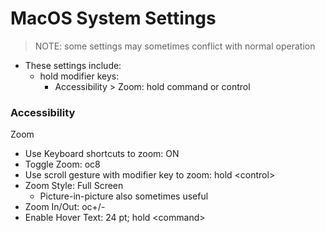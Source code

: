 # MacOS System Settings

> NOTE: some settings may sometimes conflict with normal operation 
- These settings include:
  - hold modifier keys:
    - Accessibility &gt; Zoom: hold command or control

### Accessibility
Zoom
- Use Keyboard shortcuts to zoom: ON
- Toggle Zoom: oc8 
- Use scroll gesture with modifier key to zoom: hold &lt;control&gt;
- Zoom Style: Full Screen
  - Picture-in-picture also sometimes useful
- Zoom In/Out: oc+/-
- Enable Hover Text: 24 pt; hold &lt;command&gt;

